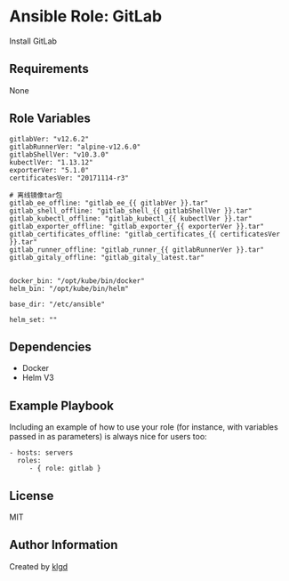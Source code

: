 Ansible Role: GitLab
=========

Install GitLab 

Requirements
------------

None

Role Variables
--------------

```
gitlabVer: "v12.6.2"
gitlabRunnerVer: "alpine-v12.6.0"
gitlabShellVer: "v10.3.0"
kubectlVer: "1.13.12"
exporterVer: "5.1.0"
certificatesVer: "20171114-r3"

# 离线镜像tar包
gitlab_ee_offline: "gitlab_ee_{{ gitlabVer }}.tar"
gitlab_shell_offline: "gitlab_shell_{{ gitlabShellVer }}.tar"
gitlab_kubectl_offline: "gitlab_kubectl_{{ kubectlVer }}.tar"
gitlab_exporter_offline: "gitlab_exporter_{{ exporterVer }}.tar"
gitlab_certificates_offline: "gitlab_certificates_{{ certificatesVer }}.tar"
gitlab_runner_offline: "gitlab_runner_{{ gitlabRunnerVer }}.tar"
gitlab_gitaly_offline: "gitlab_gitaly_latest.tar"


docker_bin: "/opt/kube/bin/docker"
helm_bin: "/opt/kube/bin/helm"

base_dir: "/etc/ansible"

helm_set: ""
```



Dependencies
------------

- Docker
- Helm V3

Example Playbook
----------------

Including an example of how to use your role (for instance, with variables passed in as parameters) is always nice for users too:

    - hosts: servers
      roles:
         - { role: gitlab }

License
-------

MIT

Author Information
------------------

Created by [klgd](https://github.com/klgd)